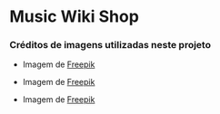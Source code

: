 # Music Wiki Shop

### Créditos de imagens utilizadas neste projeto

- Imagem de <a href="https://br.freepik.com/psd-gratuitas/instrumentos-musicais-isolados_187458303.htm#fromView=search&page=2&position=0&uuid=e804bfe8-6dac-4e43-bed5-5071ce75a9b9">Freepik</a>


- Imagem de <a href="https://br.freepik.com/psd-gratuitas/ilustracao-realista-de-guitarra-isolada_187444151.htm">Freepik</a>

- Imagem de <a href="https://br.freepik.com/psd-gratuitas/ilustracao-realista-de-guitarra-isolada_187444141.htm#&position=0&from_view=collections&uuid=775241b1-5829-42bd-92de-0a43ea4fe049">Freepik</a>
